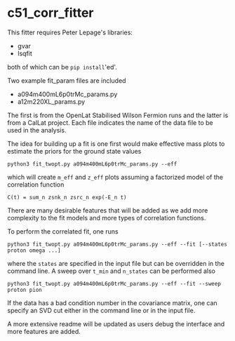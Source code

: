 # c51_corr_fitter

This fitter requires Peter Lepage's libraries:
- gvar
- lsqfit

both of which can be `pip install`'ed'.

Two example fit_param files are included
- a094m400mL6p0trMc_params.py
- a12m220XL_params.py

The first is from the OpenLat Stabilised Wilson Fermion runs and the latter is from a CalLat project.  Each file indicates the name of the data file to be used in the analysis.

The idea for building up a fit is one first would make effective mass plots to estimate the priors for the ground state values
```
python3 fit_twopt.py a094m400mL6p0trMc_params.py --eff
```
which will create `m_eff` and `z_eff` plots assuming a factorized model of the correlation function
```
C(t) = sum_n zsnk_n zsrc_n exp(-E_n t)
```
There are many desirable features that will be added as we add more complexity to the fit models and more types of correlation functions.

To perform the correlated fit, one runs
```
python3 fit_twopt.py a094m400mL6p0trMc_params.py --eff --fit [--states proton omega ...]
```
where the `states` are specified in the input file but can be overridden in the command line.  A sweep over `t_min` and `n_states` can be performed also
```
python3 fit_twopt.py a094m400mL6p0trMc_params.py --eff --fit --sweep proton pion
```
If the data has a bad condition number in the covariance matrix, one can specify an SVD cut either in the command line or in the input file.



A more extensive readme will be updated as users debug the interface and more features are added.
